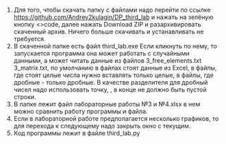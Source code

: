 1. Для того, чтобы скачать папку с файлами надо перейти по ссылке https://github.com/Andrey2kulagin/DP_third_lab и нажать на зелёную кнопку <>code, 
   далее нажать Download ZIP и разархивировать скаченный архив. Ничего больше скачивать и устанавливать не требуется.
2. В скаченной папке есть файл third_lab.exe Если кликнуть по нему, то запускается программа она может работать с случайными данными, а может 
   читать данные из файлов 3_free_elements.txt 3_matrix.txt, по умолчанию в файлах стоят данные из Excel, в файлы, где стоят целые числа нужно 
   вставлять только целые, в файлы, где дробные - только дробные. В качестве разделителя для дробный чисел надо использовать точку, , в конце не должно        быть    пустой строки.  
3. В папке лежит файл лабораторные работы №3 и №4.xlsx в нем можно сравнить работу программы и файла.
4. Если в лабораторной работе предполагается несколько графиков, то для перехода к следующему надо закрыть окно с текущим.
5. Код программы лежит в файле third_lab.py 
